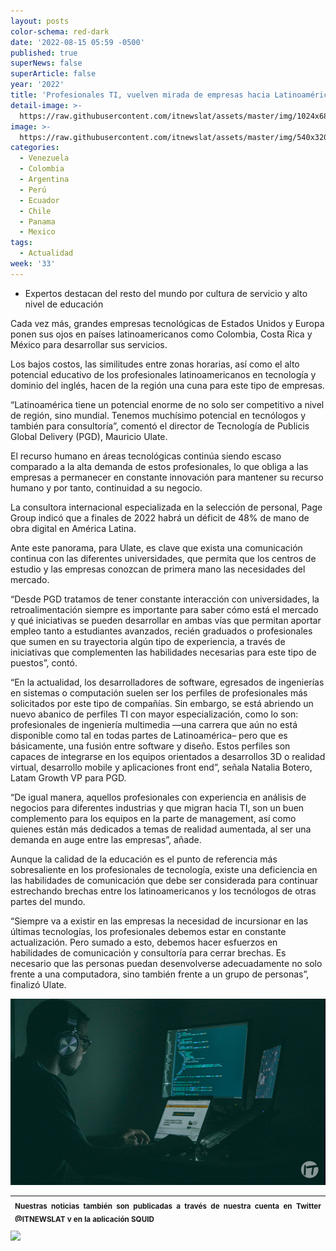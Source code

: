 ```yaml
---
layout: posts
color-schema: red-dark
date: '2022-08-15 05:59 -0500'
published: true
superNews: false
superArticle: false
year: '2022'
title: 'Profesionales TI, vuelven mirada de empresas hacia Latinoamérica'
detail-image: >-
  https://raw.githubusercontent.com/itnewslat/assets/master/img/1024x680/codigo-en-laptop-g.jpg
image: >-
  https://raw.githubusercontent.com/itnewslat/assets/master/img/540x320/codigo-en-laptop-p.jpg
categories:
  - Venezuela
  - Colombia
  - Argentina
  - Perú
  - Ecuador
  - Chile
  - Panama
  - Mexico
tags:
  - Actualidad
week: '33'
---
```

- Expertos destacan del resto del mundo por cultura de servicio y alto nivel de educación

Cada vez más, grandes empresas tecnológicas de Estados Unidos y Europa ponen sus ojos en países latinoamericanos como Colombia, Costa Rica y México para desarrollar sus servicios.

Los bajos costos, las similitudes entre zonas horarias, así como el alto potencial educativo de los profesionales latinoamericanos en tecnología y dominio del inglés, hacen de la región una cuna para este tipo de empresas.

“Latinoamérica tiene un potencial enorme de no solo ser competitivo a nivel de región, sino mundial. Tenemos muchísimo potencial en tecnólogos y también para consultoría”, comentó el director de Tecnología de Publicis Global Delivery (PGD), Mauricio Ulate.

El recurso humano en áreas tecnológicas continúa siendo escaso comparado a la alta demanda de estos profesionales, lo que obliga a las empresas a permanecer en constante innovación para mantener su recurso humano y por tanto, continuidad a su negocio.

La consultora internacional especializada en la selección de personal, Page Group indicó que a finales de 2022 habrá un déficit de 48% de mano de obra digital en América Latina.

Ante este panorama, para Ulate, es clave que exista una comunicación continua con las diferentes universidades, que permita que los centros de estudio y las empresas conozcan de primera mano las necesidades del mercado.

“Desde PGD tratamos de tener constante interacción con universidades, la retroalimentación siempre es importante para saber cómo está el mercado y qué iniciativas se pueden desarrollar en ambas vías que permitan aportar empleo tanto a estudiantes avanzados, recién graduados o profesionales que sumen en su trayectoria algún tipo de experiencia, a través de iniciativas que complementen las habilidades necesarias para este tipo de puestos”, contó.

“En la actualidad, los desarrolladores de software, egresados de ingenierías en sistemas o computación suelen ser los perfiles de profesionales más solicitados por este tipo de compañías. Sin embargo, se está abriendo un nuevo abanico de perfiles TI con mayor especialización, como lo son: profesionales de ingeniería multimedia —una carrera que aún no está disponible como tal en todas partes de Latinoamérica– pero que es básicamente, una fusión entre software y diseño. Estos perfiles son capaces de integrarse en los equipos orientados a desarrollos 3D o realidad virtual, desarrollo mobile y aplicaciones front end”, señala Natalia Botero, Latam Growth VP para PGD.

“De igual manera, aquellos profesionales con experiencia en análisis de negocios para diferentes industrias y que migran hacia TI, son un buen complemento para los equipos en la parte de management, así como quienes están más dedicados a temas de realidad aumentada, al ser una demanda en auge entre las empresas”, añade.

Aunque la calidad de la educación es el punto de referencia más sobresaliente en los profesionales de tecnología, existe una deficiencia en las habilidades de comunicación que debe ser considerada para continuar estrechando brechas entre los latinoamericanos y los tecnólogos de otras partes del mundo.

“Siempre va a existir en las empresas la necesidad de incursionar en las últimas tecnologías, los profesionales debemos estar en constante actualización. Pero sumado a esto, debemos hacer esfuerzos en habilidades de comunicación y consultoría para cerrar brechas. Es necesario que las personas puedan desenvolverse adecuadamente no solo frente a una computadora, sino también frente a un grupo de personas”, finalizó Ulate.  

![](https://raw.githubusercontent.com/itnewslat/assets/master/img/540x320/codigo-en-laptop-p.jpg)

<table style="height: 42px;" width="569">
<tbody>
<tr>
<td style="text-align: justify;"><sub><strong>Nuestras noticias también son publicadas a través de nuestra cuenta en Twitter <a href="https://twitter.com/itnewslat?lang=es">@ITNEWSLAT</a> y en la aplicación <a href="https://squidapp.co/en/">SQUID</a></strong></sub></td>
</tr>
</tbody>
</table>

<img src="https://tracker.metricool.com/c3po.jpg?hash=56f88a41e39ab42c063cc51676587a04"/>